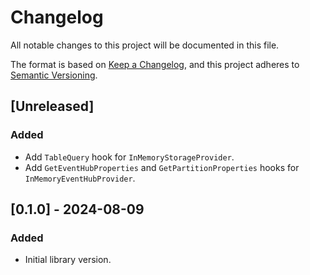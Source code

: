 # Changelog

All notable changes to this project will be documented in this file.

The format is based on [Keep a Changelog](https://keepachangelog.com/en/1.0.0/),
and this project adheres to [Semantic Versioning](https://semver.org/spec/v2.0.0.html).

## [Unreleased]

### Added

* Add `TableQuery` hook for `InMemoryStorageProvider`.
* Add `GetEventHubProperties` and `GetPartitionProperties` hooks for `InMemoryEventHubProvider`.

## [0.1.0] - 2024-08-09

### Added

* Initial library version.
